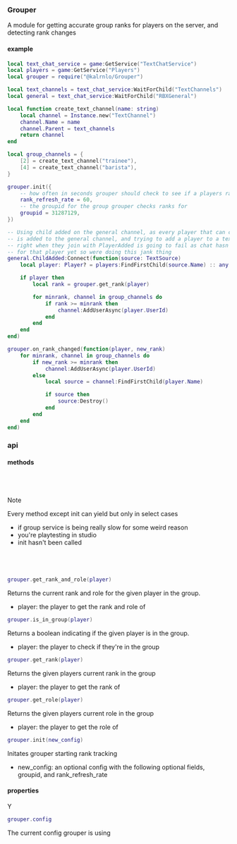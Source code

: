 ### Grouper

A module for getting accurate group ranks for players on the server, and detecting rank changes

#### example
```lua
local text_chat_service = game:GetService("TextChatService")
local players = game:GetService("Players")
local grouper = require("@kalrnlo/Grouper")

local text_channels = text_chat_service:WaitForChild("TextChannels")
local general = text_chat_service:WaitForChild("RBXGeneral")

local function create_text_channel(name: string)
	local channel = Instance.new("TextChannel")
	channel.Name = name
	channel.Parent = text_channels
	return channel
end

local group_channels = {
	[2] = create_text_channel("trainee"),
	[4] = create_text_channel("barista"),
}

grouper.init({
	-- how often in seconds grouper should check to see if a players rank has changed
	rank_refresh_rate = 60,
	-- the groupid for the group grouper checks ranks for
	groupid = 31287129,
})

-- Using child added on the general channel, as every player that can chat
-- is added to the general channel, and trying to add a player to a text channel
-- right when they join with PlayerAdded is going to fail as chat hasn't loaded
-- for that player yet so were doing this jank thing
general.ChildAdded:Connect(function(source: TextSource)
	local player: Player? = players:FindFirstChild(source.Name) :: any

	if player then
		local rank = grouper.get_rank(player)

		for minrank, channel in group_channels do
			if rank >= minrank then
				channel:AddUserAsync(player.UserId)
			end
		end
	end
end)

grouper.on_rank_changed(function(player, new_rank)
	for minrank, channel in group_channels do
		if new_rank >= minrank then
			channel:AddUserAsync(player.UserId)
		else
			local source = channel:FindFirstChild(player.Name)

			if source then
				source:Destroy()
			end
		end
	end
end)
```

### api
#### methods
######   
> [!NOTE]
> Every method except init can yield but only in select cases
> - if group service is being really slow for some weird reason
> - you're playtesting in studio
> - init hasn't been called

######   
```lua
grouper.get_rank_and_role(player)
```
Returns the current rank and role for the given player in the group.
- player: the player to get the rank and role of

```lua
grouper.is_in_group(player)
```
Returns a boolean indicating if the given player is in the group.
- player: the player to check if they're in the group

```lua
grouper.get_rank(player)
```
Returns the given players current rank in the group
- player: the player to get the rank of

```lua
grouper.get_role(player)
```
Returns the given players current role in the group
- player: the player to get the role of

```lua
grouper.init(new_config)
```
Initates grouper starting rank tracking
- new_config: an optional config with the following optional fields, groupid, and rank_refresh_rate

#### properties
Y
```lua
grouper.config
```
The current config grouper is using